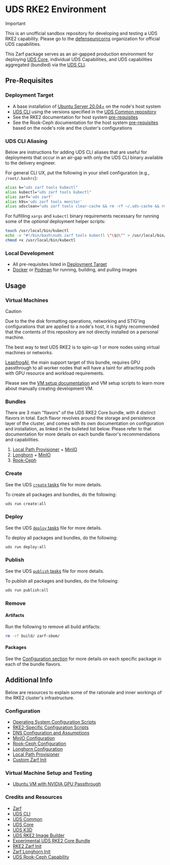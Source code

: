 # UDS RKE2 Environment

> [!IMPORTANT]
> This is an unofficial sandbox repository for developing and testing a UDS RKE2 capability. Please go to the [defenseunicorns](https://github.com/defenseunicorns) organization for official UDS capabilities.

This Zarf package serves as an air-gapped production environment for deploying [UDS Core](https://github.com/defenseunicorns/uds-core), individual UDS Capabilities, and UDS capabilities aggregated (bundled) via the [UDS CLI](https://github.com/defenseunicorns/uds-cli).

## Pre-Requisites

### Deployment Target

- A base installation of [Ubuntu Server 20.04+](https://ubuntu.com/download/server) on the node's host system
- [UDS CLI](https://github.com/defenseunicorns/uds-cli/blob/main/README.md#install) using the versions specified in the [UDS Common repository](https://github.com/defenseunicorns/uds-common/blob/main/README.md#supported-tool-versions)
- See the RKE2 documentation for host system [pre-requisites](https://docs.rke2.io/install/requirements)
- See the Rook-Ceph documentation for the host system [pre-requisites](https://rook.io/docs/rook/latest-release/Getting-Started/Prerequisites/prerequisites/) based on the node's role and the cluster's configurations

### UDS CLI Aliasing

Below are instructions for adding UDS CLI aliases that are useful for deployments that occur in an air-gap with only the UDS CLI binary available to the delivery engineer.

For general CLI UX, put the following in your shell configuration (e.g., `/root/.bashrc`):

```bash
alias k="uds zarf tools kubectl"
alias kubectl="uds zarf tools kubectl"
alias zarf='uds zarf'
alias k9s='uds zarf tools monitor'
alias udsclean="uds zarf tools clear-cache && rm -rf ~/.uds-cache && rm -rf ~/.zarf-cache && rm -rf /tmp/uds* && rm -rf /tmp/zarf-*"
```

For fulfilling `xargs` and `kubectl` binary requirements necessary for running some of the _optional_ deployment helper scripts:

```bash
touch /usr/local/bin/kubectl 
echo -e "#!/bin/bash\nuds zarf tools kubectl \"\$@\"" > /usr/local/bin/kubectl
chmod +x /usr/local/bin/kubectl
```

### Local Development

- All pre-requisites listed in [Deployment Target](#deployment-target)
- [Docker](https://docs.docker.com/get-docker/) or [Podman](https://podman.io/getting-started/installation) for running, building, and pulling images

## Usage

### Virtual Machines

> [!CAUTION]
> Due to the the disk formatting operations, networking and STIG'ing configurations that are applied to a node's host, it is highly recommended that the contents of this repository are not directly installed on a personal machine.

The best way to test UDS RKE2 is to spin-up 1 or more nodes using virtual machines or networks.

[LeapfrogAI](https://github.com/defenseunicorns/leapfrogai), the main support target of this bundle, requires GPU passthrough to all worker nodes that will have a taint for attracting pods with GPU resource and workload requirements.

Please see the [VM setup documentation](./docs/VM.md) and VM setup scripts to learn more about manually creating development VM.

### Bundles

There are 3 main "flavors" of the UDS RKE2 Core bundle, with 4 distinct flavors in total. Each flavor revolves around the storage and persistence layer of the cluster, and comes with its own documentation on configuration and installation, as linked in the bulleted list below. Please refer to that documentation for more details on each bundle flavor's recommendations and capabilities.

1. [Local Path Provisioner](./docs/LOCAL-PATH.md) + [MinIO](./docs/MINIO.md)
2. [Longhorn](./docs/LONGHORN.md) + [MinIO](./docs/MINIO.md)
3. [Rook-Ceph](./docs/ROOK-CEPH.md)

### Create

See the UDS [`create` tasks](./tasks/create.yaml) file for more details.

To create all packages and bundles, do the following:

```bash
uds run create:all
```

### Deploy

See the UDS [`deploy` tasks](./tasks/deploy.yaml) file for more details.

To deploy all packages and bundles, do the following:

```bash
uds run deploy:all
```

### Publish

See the UDS [`publish` tasks](./tasks/publish.yaml) file for more details.

To publish all packages and bundles, do the following:

```bash
uds run publish:all
```

### Remove

#### Artifacts

Run the following to remove all build artifacts:

```bash
rm -rf build/ zarf-sbom/
```

#### Packages

See the [Configuration section](#configuration) for more details on each specific package in each of the bundle flavors.

## Additional Info

Below are resources to explain some of the rationale and inner workings of the RKE2 cluster's infrastructure.

### Configuration

- [Operating System Configuration Scripts](docs/OS.md)
- [RKE2-Specific Configuration Scripts](docs/RKE2.md)
- [DNS Configuration and Assumptions](docs/DNS.md)
- [MinIO Configuration](docs/MINIO.md)
- [Rook-Ceph Configuration](docs/ROOK-CEPH.md)
- [Longhorn Configuration](docs/LONGHORN.md)
- [Local Path Provisioner](docs/LOCAL-PATH.md)
- [Custom Zarf Init](docs/INIT.md)

### Virtual Machine Setup and Testing

- [Ubuntu VM with NVIDIA GPU Passthrough](docs/VM.md)

### Credits and Resources

- [Zarf](https://github.com/defenseunicorns/zarf)
- [UDS CLI](https://github.com/defenseunicorns/uds-cli)
- [UDS Common](https://github.com/defenseunicorns/uds-common)
- [UDS Core](https://github.com/defenseunicorns/uds-core)
- [UDS K3D](https://github.com/defenseunicorns/uds-k3d)
- [UDS RKE2 Image Builder](https://github.com/defenseunicorns/uds-rke2-image-builder)
- [Experimental UDS RKE2 Core Bundle](https://github.com/docandrew/uds-core-rke2)
- [RKE2 Zarf Init](https://github.com/defenseunicorns/zarf-package-rke2-init)
- [Zarf Longhorn Init](https://github.com/defenseunicorns/zarf-init-longhorn)
- [UDS Rook-Ceph Capability](https://github.com/defenseunicorns/uds-capability-rook-ceph)
